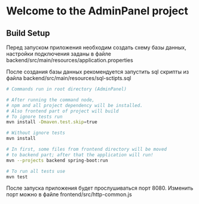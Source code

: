 # Welcome to the AdminPanel project

## Build Setup

Перед запуском приложения необходим создать схему базы данных, настройки подключения заданы в файле backend/src/main/resources/application.properties

После создания базы данных рекомендуется запустить sql скрипты из файла backend/src/main/resources/sql-sctipts.sql
``` bash
# Commands run in root directory (AdminPanel)

# After running the command node,  
# npm and all project dependency will be installed.
# Also frontend part of project will build
# To ignore tests run
mvn install -Dmaven.test.skip=true

# Without ignore tests
mvn install

# In first, some files from frontend directory will be moved
# to backend part; after that the application will run!
mvn --projects backend spring-boot:run

# To run all tests use
mvn test
```

После запуска приложения будет прослушиваться порт 8080. Изменить порт можно в файле frontend/src/http-common.js